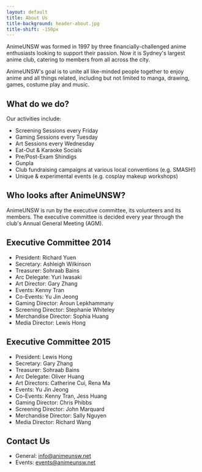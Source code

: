 ```yaml
---
layout: default
title: About Us
title-background: header-about.jpg
title-shift: -150px
---
```


AnimeUNSW was formed in 1997 by three financially-challenged anime enthusiasts looking to support their passion. Now it is Sydney's largest anime club, catering to members from all across the city.

AnimeUNSW's goal is to unite all like-minded people together to enjoy anime and all things related, including but not limited to manga, drawing, games, costume play and music.

## What do we do?

Our activities include:

- Screening Sessions every Friday
- Gaming Sessions every Tuesday
- Art Sessions every Wednesday
- Eat-Out & Karaoke Socials
- Pre/Post-Exam Shindigs
- Gunpla
- Club fundraising campaigns at various local conventions (e.g. SMASH!)
- Unique & experimental events (e.g. cosplay makeup workshops)

## Who looks after AnimeUNSW?

AnimeUNSW is run by the executive committee, its volunteers and its members.
The executive committee is decided every year through the club's Annual General Meeting (AGM).

## Executive Committee 2014

- President: Richard Yuen
- Secretary: Ashleigh Wilkinson
- Treasurer: Sohraab Bains
- Arc Delegate: Yuri Iwasaki
- Art Director: Gary Zhang
- Events: Kenny Tran
- Co-Events: Yu Jin Jeong
- Gaming Director: Aroun Lepkhammany
- Screening Director: Stephanie Whiteley
- Merchandise Director: Sophia Huang
- Media Director: Lewis Hong

## Executive Committee 2015

- President: Lewis Hong
- Secretary: Gary Zhang
- Treasurer: Sohraab Bains
- Arc Delegate: Oliver Huang
- Art Directors: Catherine Cui, Rena Ma
- Events: Yu Jin Jeong
- Co-Events: Kenny Tran, Jess Huang
- Gaming Director: Chris Phibbs
- Screening Director: John Marquard
- Merchandise Director: Sally Nguyen
- Media Director: Richard Wang

## Contact Us

- General: info@animeunsw.net
- Events: events@animeunsw.net
